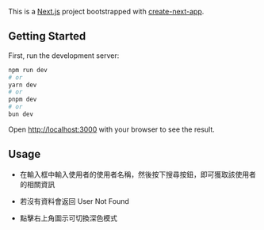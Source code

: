 This is a [Next.js](https://nextjs.org/) project bootstrapped with [create-next-app](https://github.com/vercel/next.js/tree/canary/packages/create-next-app).

## Getting Started

First, run the development server:

```bash
npm run dev
# or
yarn dev
# or
pnpm dev
# or
bun dev
```

Open [http://localhost:3000](http://localhost:3000) with your browser to see the result.

## Usage

- 在輸入框中輸入使用者的使用者名稱，然後按下搜尋按鈕，即可獲取該使用者的相關資訊

- 若沒有資料會返回 User Not Found

- 點擊右上角圖示可切換深色模式